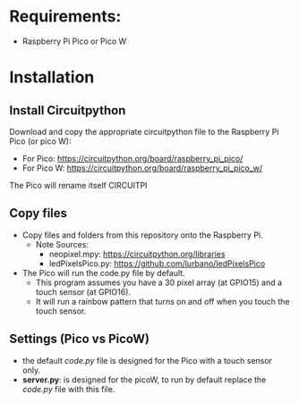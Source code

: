 # Requirements:
* Raspberry Pi Pico or Pico W

# Installation
## Install Circuitpython
Download and copy the appropriate circuitpython file to the Raspberry Pi Pico (or pico W):
* For Pico: https://circuitpython.org/board/raspberry_pi_pico/
* For Pico W: https://circuitpython.org/board/raspberry_pi_pico_w/

The Pico will rename itself CIRCUITPI

## Copy files
* Copy files and folders from this repository onto the Raspberry Pi.
    * Note Sources:
        * neopixel.mpy: https://circuitpython.org/libraries
        * ledPixelsPico.py: https://github.com/lurbano/ledPixelsPico
* The Pico will run the code.py file by default. 
    * This program assumes you have a 30 pixel array (at GPIO15) and a touch sensor (at GPIO16).
    * It will run a rainbow pattern that turns on and off when you touch the touch sensor.

## Settings (Pico vs PicoW)
* the default _code.py_ file is designed for the Pico with a touch sensor only.
* __server.py__: is designed for the picoW, to run by default replace the _code.py_ file with this file.
